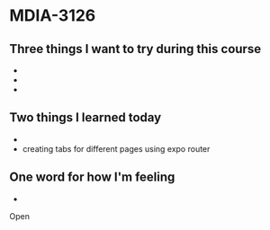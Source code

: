 # MDIA-3126

## Three things I want to try during this course 
- 
- 
- 

## Two things I learned today
- 
- creating tabs for different pages using expo router

## One word for how I'm feeling
- 

Open